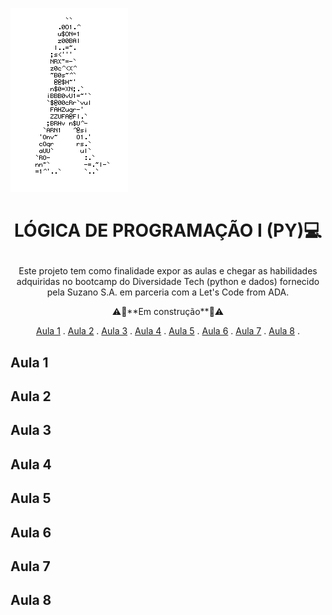 ![homem_letra](https://github.com/ElizangelaStudent/-L-GICA-DE-PROGRAMA-O-I-PY-/blob/3ada955ac03cec07b6173afaf1152dc7851f5434/homem%20letra.gif)

</p>

  # <p align="center"> **LÓGICA DE PROGRAMAÇÃO I (PY)💻**
</p>

<p align="center"> Este projeto tem como finalidade expor as aulas e chegar as habilidades adquiridas no bootcamp do Diversidade Tech (python e dados) fornecido pela Suzano S.A. em parceria com a Let's Code from ADA.</p>

<p align="center">⚠️🚧**Em construção**🚧⚠️</p>

<p align="center">
 <a href="#aula_1">Aula 1</a> .
 <a href="#aula_2">Aula 2</a> .
 <a href="#aula_3">Aula 3</a> .
 <a href="#aula_4">Aula 4</a> .
 <a href="#aula_5">Aula 5</a> . 
 <a href="#aula_6">Aula 6</a> . 
 <a href="#aula_7">Aula 7</a> . 
 <a href="#aula_8">Aula 8</a> . 
  </p>
  
  
 ## Aula 1
  
 ## Aula 2
 
 ## Aula 3
 
 ## Aula 4
 
 ## Aula 5
 
 ## Aula 6
 
 ## Aula 7
 
 ## Aula 8
 

